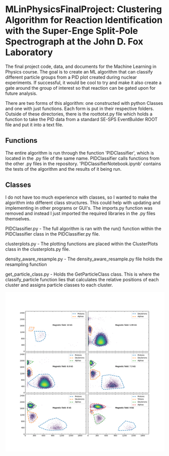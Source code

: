 # MLinPhysicsFinalProject: Clustering Algorithm for Reaction Identification with the Super-Enge Split-Pole Spectrograph at the John D. Fox Laboratory
The final project code, data, and documents for the Machine Learning in Physics course. The goal is to create an ML algorithm that can classify different particle groups from a PID plot created during nuclear experiments. If successful, it would be cool to try and make it also create a gate around the group of interest so that reaction can be gated upon for future analysis.

There are two forms of this algorithm: one constructed with python Classes and one with just functions. Each form is put in their respective folders. Outside of these directories, there is the roottotxt.py file which holds a function to take the PID data from a standard SE-SPS EventBuilder ROOT file and put it into a text file. 

## Functions
The entire algorithm is run through the function 'PIDClassifier', which is located in the .py file of the same name. PIDClassifier calls functions from the other .py files in the repository. 'PIDClassifierNotebook.ipynb' contains the tests of the algorithm and the results of it being run. 

## Classes
I do not have too much experience with classes, so I wanted to make the algorithm into different class structures. This could help with updating and implementing in other programs or GUI's. The imports.py function was removed and instead I just imported the required libraries in the .py files themselves. 

PIDClassifier.py - The full algorithm is ran with the run() function within the PIDClassifier class in the PIDClassifier.py file. 

clusterplots.py - The plotting functions are placed within the ClusterPlots class in the clusterplots.py file. 

density_aware_resample.py - The density_aware_resample.py file holds the resampling function

get_particle_class.py - Holds the GetParticleClass class. This is where the classify_particle function lies that calculates the relative positions of each cluster and assigns particle classes to each cluster.

![Project Logo](images/AllfieldGates.png)
